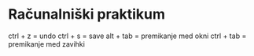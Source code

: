 # Računalniški praktikum
ctrl + z = undo
ctrl + s = save
alt + tab = premikanje med okni
ctrl + tab = premikanje med zavihki
